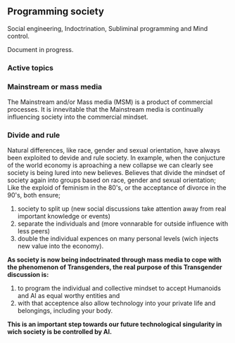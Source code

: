 ## Programming society

Social engineering, Indoctrination, Subliminal programming and Mind control.

Document in progress.


### Active topics 


### Mainstream or mass media

The Mainstream and/or Mass media (MSM) is a product of commercial processes. 
It is innevitable that the Mainstream media is continually influencing society into the commercial mindset. 

### Divide and rule
 
Natural differences, like race, gender and sexual orientation, have always been exploited to devide and rule society. 
In example, when the conjucture of the world economy is aproaching a new collapse we can clearly see society is being lured into new believes.
Believes that divide the mindset of society again into groups based on race, gender and sexual orientation; 
Like the exploid of feminism in the 80's, or the acceptance of divorce in the 90's, both ensure;
1. society to split up (new social discussions take attention away from real important knowledge or events)
2. separate the individuals and (more vonnarable for outside influence with less peers) 
3. double the individual expences on many personal levels (wich injects new value into the economy).


**As society is now being indoctrinated through mass media to cope with the phenomenon of Transgenders, the real purpose of this Transgender discussion is:**
1. to program the individual and collective mindset to accept Humanoids and AI as equal worthy entities and 
2. with that acceptence also allow technology into your private life and belongings, including your body.

**This is an important step towards our future technological singularity in wich society is be controlled by AI.**
